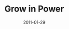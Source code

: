 ---
layout: message
category: message
series: "Grow Up"
title: "Grow in Power"
date: 2011-01-29
audio-description: "Examine those subtle little hints that the clue phone gives us that signal an area in which we need to grow.  "
audio: "http://www.crossroads.net/audio/2002/The%20Clue%20Phone%20Is%20Ringing/TCPIR_05_03-24-02_On_Your_First_Date.mp3"
audio-title: "On Your First Date"
audio-duration: "39&#58;23"
audio-description: "Brian Tome talks about what the Bible describes as \"walking in the Spirit\" and how it is instrumental to growth."
audio: "http://s3.amazonaws.com/crossroadsaudiomessages/growup05.mp3"
audio-title: "Grow Up - Grow in Power"
audio-duration: "39&#58;07"
program-description: "Grow Up - Grow in Power (Program)"
program: "http://www.crossroads.net/players/media/hq/01_29-30_11Program.pdf"
program-title: "Grow Up - Grow in Power (Program)"
video-description: "Brian Tome talks about what the Bible describes as \"walking in the Spirit\" and how it is instrumental to growth."
video-title: "Grow Up - Grow in Power"
video: "https://s3.amazonaws.com/crossroadsvideomessages/growup05.mp4"
video-poster: "https://www.crossroads.net/uploadedfiles/growup05_still.jpg"
---